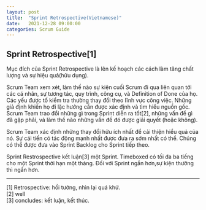 ```yaml
---
layout: post
title:  "Sprint Retrospective(Vietnamese)"
date:   2021-12-28 09:00:00
categories: Scrum Guide
---
```


## Sprint Retrospective[1]

Mục đích của Sprint Retrospective là lên kế hoạch các cách làm tăng chất lượng và sự hiệu quả(hữu dụng). 

Scrum Team xem xét, làm thế nào sự kiện cuối Scrum đi qua liên quan tới các cá nhân, sự tương tác, quy trình, công cụ, và Definition of Done của họ. Các yếu được tố kiểm tra thường thay đổi theo lĩnh vực công việc. Những giả định khiến họ đi lặc hướng cần được xác định và tìm hiểu nguồn gốc. Scrum Team trao đổi những gì trong Sprint diễn ra tốt[2], những vấn đề gì đã gặp phải, và làm thế nào những vấn đề đó được giải quyết (hoặc không).

Scrum Team xác định những thay đổi hữu ích nhất để cải thiện hiểu quả của nó. Sự cái tiến có tác động mạnh nhất được đưa ra sớm nhất có thể. Chúng có thể được đưa vào Sprint Backlog cho Sprint tiếp theo.

Sprint Restrospective kết luận[3] một Sprint. Timeboxed có tối đa ba tiếng cho một Sprint thời hạn một tháng. Đối với Sprint ngắn hơn,sự kiện thường thì ngắn hơn.

---

[1] Retrospective: hồi tưởng, nhìn lại quá khứ.<br>
[2] well<br>
[3] concludes: kết luận, kết thúc.
